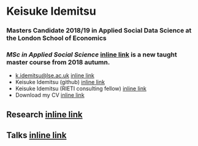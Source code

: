 # Keisuke Idemitsu

### Masters Candidate 2018/19 in Applied Social Data Science at the London School of Economics 

### *MSc in Applied Social Science* [inline link](http://www.lse.ac.uk/Methodology/Study/MSc-Applied-Social-Data-Science "ASDS") is a new taught master course from 2018 autumn.

- k.idemitsu@lse.ac.uk [inline link](mailto:k.idemitsu@lse.ac.uk "email")
- Keisuke Idemitsu (github) [inline link](http://www.github.com/lightsystems/ "Github page")
- Keisuke Idemitsu (RIETI consulting fellow) [inline link](https://www.rieti.go.jp/users/idemitsu-keisuke/index_en.html "RIETI page")
- Download my CV [inline link](http://https//lightsystems.github.io/k_idemitsu/static/CV_IDEMITSU.pdf "CV download")

## Research [inline link](http://https//lightsystems.github.io/k_idemitsu/research.html "CV download")

## Talks [inline link](http://https//lightsystems.github.io/k_idemitsu/talks.html "CV download")
